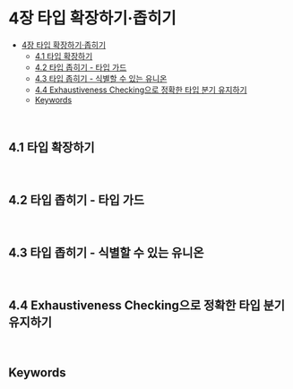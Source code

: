 # 4장 타입 확장하기·좁히기

- [4장 타입 확장하기·좁히기](#4장-타입-확장하기좁히기)
  - [4.1 타입 확장하기](#41-타입-확장하기)
  - [4.2 타입 좁히기 - 타입 가드](#42-타입-좁히기---타입-가드)
  - [4.3 타입 좁히기 - 식별할 수 있는 유니온](#43-타입-좁히기---식별할-수-있는-유니온)
  - [4.4 Exhaustiveness Checking으로 정확한 타입 분기 유지하기](#44-exhaustiveness-checking으로-정확한-타입-분기-유지하기)
  - [Keywords](#keywords)

<br>

## 4.1 타입 확장하기

<br>

## 4.2 타입 좁히기 - 타입 가드

<br>

## 4.3 타입 좁히기 - 식별할 수 있는 유니온

<br>

## 4.4 Exhaustiveness Checking으로 정확한 타입 분기 유지하기

<br>

## Keywords
